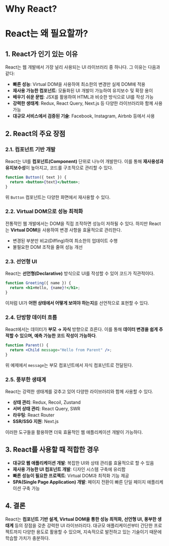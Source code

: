 # Why React?

# React는 왜 필요할까?

## 1. React가 인기 있는 이유

React는 웹 개발에서 가장 널리 사용되는 UI 라이브러리 중 하나다. 그 이유는 다음과 같다:

- **빠른 성능**: Virtual DOM을 사용하여 최소한의 변경만 실제 DOM에 적용
- **재사용 가능한 컴포넌트**: 모듈화된 UI 개발이 가능하여 유지보수 및 확장 용이
- **배우기 쉬운 문법**: JSX를 활용하여 HTML과 비슷한 방식으로 UI를 작성 가능
- **강력한 생태계**: Redux, React Query, Next.js 등 다양한 라이브러리와 함께 사용 가능
- **대규모 서비스에서 검증된 기술**: Facebook, Instagram, Airbnb 등에서 사용

## 2. React의 주요 장점

### 2.1. 컴포넌트 기반 개발

React는 UI를 **컴포넌트(Component)** 단위로 나누어 개발한다. 이를 통해 **재사용성과 유지보수성**이 높아지고, 코드를 구조적으로 관리할 수 있다.

```jsx
function Button({ text }) {
  return <button>{text}</button>;
}
```

위 `Button` 컴포넌트는 다양한 화면에서 재사용할 수 있다.

### **2.2. Virtual DOM으로 성능 최적화**

전통적인 웹 개발에서는 DOM을 직접 조작하면 성능이 저하될 수 있다. 하지만 React는 **Virtual DOM**을 사용하여 변경 사항을 효율적으로 관리한다.

- 변경된 부분만 비교(Diffing)하여 최소한의 업데이트 수행
- 불필요한 DOM 조작을 줄여 성능 개선

### **2.3. 선언형 UI**

React는 **선언형(Declarative)** 방식으로 UI를 작성할 수 있어 코드가 직관적이다.

```jsx
function Greeting({ name }) {
  return <h1>Hello, {name}!</h1>;
}
```

이처럼 UI가 **어떤 상태에서 어떻게 보여야 하는지**를 선언적으로 표현할 수 있다.

### **2.4. 단방향 데이터 흐름**

React에서는 데이터가 **부모 → 자식** 방향으로 흐른다. 이를 통해 **데이터 변경을 쉽게 추적할 수 있으며, 예측 가능한 코드 작성이 가능하다**.

```jsx
function Parent() {
  return <Child message="Hello from Parent" />;
}
```

위 예제에서 `message`는 부모 컴포넌트에서 자식 컴포넌트로 전달된다.

### **2.5. 풍부한 생태계**

React는 강력한 생태계를 갖추고 있어 다양한 라이브러리와 함께 사용할 수 있다.

- **상태 관리**: Redux, Recoil, Zustand
- **서버 상태 관리**: React Query, SWR
- **라우팅**: React Router
- **SSR/SSG 지원**: Next.js

이러한 도구들을 활용하면 더욱 효율적인 웹 애플리케이션 개발이 가능하다.

## **3. React를 사용할 때 적합한 경우**

- **대규모 웹 애플리케이션 개발**: 복잡한 UI와 상태 관리를 효율적으로 할 수 있음
- **재사용 가능한 UI 컴포넌트 개발**: 디자인 시스템 구축에 유리함
- **빠른 성능이 필요한 프로젝트**: Virtual DOM과 최적화 기능 제공
- **SPA(Single Page Application) 개발**: 페이지 전환이 빠른 단일 페이지 애플리케이션 구축 가능

## 4. 결론

React는 **컴포넌트 기반 설계, Virtual DOM을 통한 성능 최적화, 선언형 UI, 풍부한 생태계** 등의 장점을 갖춘 강력한 UI 라이브러리다. 대규모 애플리케이션부터 간단한 프로젝트까지 다양한 용도로 활용할 수 있으며, 지속적으로 발전하고 있는 기술이기 때문에 학습할 가치가 충분하다.